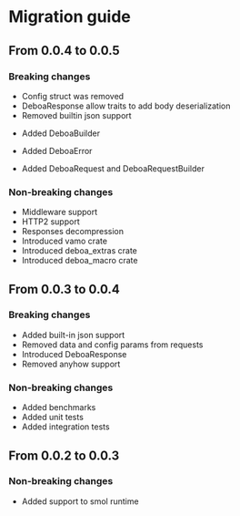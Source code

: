 # Migration guide

## From 0.0.4 to 0.0.5

### Breaking changes

* Config struct was removed
* DeboaResponse allow traits to add body deserialization
* Removed builtin json support
- Added DeboaBuilder
* Added DeboaError
- Added DeboaRequest and DeboaRequestBuilder

### Non-breaking changes

* Middleware support
* HTTP2 support
* Responses decompression
* Introduced vamo crate
* Introduced deboa_extras crate
* Introduced deboa_macro crate

## From 0.0.3 to 0.0.4

### Breaking changes

* Added built-in json support
* Removed data and config params from requests
* Introduced DeboaResponse
* Removed anyhow support
  
### Non-breaking changes

* Added benchmarks
* Added unit tests
* Added integration tests

## From 0.0.2 to 0.0.3

### Non-breaking changes

* Added support to smol runtime

